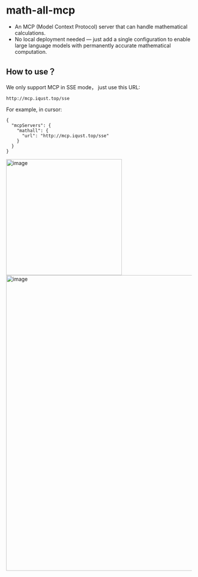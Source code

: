 # math-all-mcp
- An MCP (Model Context Protocol) server that can handle mathematical calculations.
- No local deployment needed — just add a single configuration to enable large language models with permanently accurate mathematical computation.
## How to use？
We only support MCP in SSE mode， just use this URL:

```http://mcp.iqust.top/sse```

For example, in cursor:

```
{
  "mcpServers": {
    "mathall": {
      "url": "http://mcp.iqust.top/sse"
    }
  }
}
```

<img width="314" alt="image" src="https://github.com/user-attachments/assets/7c308f49-ea87-4925-9261-3c0d593cbdc0" />
<img width="800" alt="image" src="https://github.com/user-attachments/assets/7502cede-2ff6-46ce-964f-8e02e7bb3920" />
